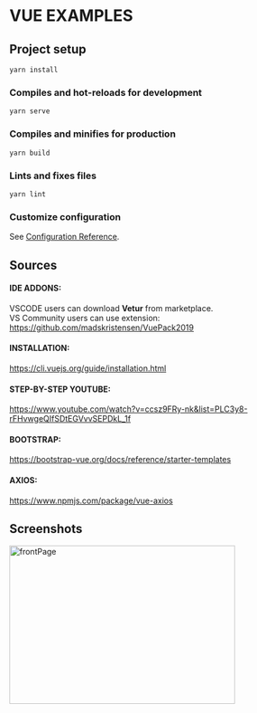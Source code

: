 # VUE EXAMPLES

## Project setup
```
yarn install
```

### Compiles and hot-reloads for development
```
yarn serve
```

### Compiles and minifies for production
```
yarn build
```

### Lints and fixes files
```
yarn lint
```

### Customize configuration
See [Configuration Reference](https://cli.vuejs.org/config/).



## Sources
#### IDE ADDONS:
VSCODE users can download <b>Vetur</b> from marketplace.<br />
VS Community users can use extension: https://github.com/madskristensen/VuePack2019

#### INSTALLATION:
https://cli.vuejs.org/guide/installation.html

#### STEP-BY-STEP YOUTUBE:
https://www.youtube.com/watch?v=ccsz9FRy-nk&list=PLC3y8-rFHvwgeQIfSDtEGVvvSEPDkL_1f

#### BOOTSTRAP:
https://bootstrap-vue.org/docs/reference/starter-templates

#### AXIOS:
https://www.npmjs.com/package/vue-axios


## Screenshots
<a data-flickr-embed="true" href="https://www.flickr.com/photos/55156353@N07/51686444231/in/dateposted-public/" title="frontPage"><img src="https://live.staticflickr.com/65535/51686444231_f8de892e8a_w.jpg" width="400" height="280" alt="frontPage"></a>